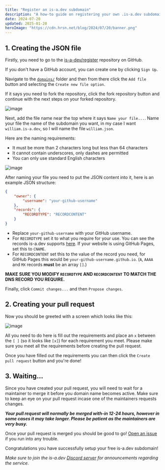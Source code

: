```yaml
---
title: "Register an is-a.dev subdomain"
description: "A how-to guide on registering your own .is-a.dev subdomain."
date: 2024-07-20
updated: 2025-01-20
heroImage: "https://cdn.hrsn.net/blog/2024/07/20/banner.png"
---
```


## 1. Creating the JSON file

Firstly, you need to go to the [is-a-dev/register](https://wdh.gg/F2Q7VeE) repository on GitHub.

If you don't have a GitHub account, you can create one by clicking `Sign Up`.

Navigate to the [`domains/`](https://wdh.gg/borLkD3) folder and then from there click the `Add file` button and selecting the `Create new file option`.

If it says you need to fork the repository, click the fork repository button and continue with the next steps on your forked repository.

![image](https://cdn.hrsn.net/blog/2024/07/20/Ll3qnqmY.png)

Next, add the file name near the top where it says `Name your file...`. Name your file the name of the subdomain you want, in my case I want `william.is-a.dev`, so I will name the file `william.json`.

Here are the naming requirements:

- It must be more than 2 characters long but less than 64 characters
- It cannot contain underscores, only dashes are permitted
- You can only use standard English characters

![image](https://cdn.hrsn.net/blog/2024/07/20/0GgRMCHy.png)

After naming your file you need to put the JSON content into it, here is an example JSON structure:

```json
{
    "owner": {
        "username": "your-github-username"
    },
    "records": {
        "RECORDTYPE": "RECORDCONTENT"
    }
}
```

- Replace `your-github-username` with your GitHub username.
- For `RECORDTYPE` set it to what you require for your use. You can see the records is-a.dev supports [here](https://wdh.gg/r5LHCLQ). If your website is using GitHub Pages, set this to `CNAME`.
- For `RECORDCONTENT` set this to the value of the record you need, for GitHub Pages this would be `your-github-username.github.io`. (`A`, `AAAA` and `MX` records **must** be an array `[]`.)

**MAKE SURE YOU MODIFY `RECORDTYPE` AND `RECORDCONTENT` TO MATCH THE DNS RECORD YOU REQUIRE.**

Finally, click `Commit changes...` and then `Propose changes`.

## 2. Creating your pull request

Now you should be greeted with a screen which looks like this:

![image](https://cdn.hrsn.net/blog/2024/07/20/EXLugHC9.png)

All you need to do here is fill out the requirements and place an `x` between the `[ ]` (so it looks like `[x]`) for each requirement you meet. Please make sure you meet all the requirements before creating the pull request.

Once you have filled out the requirements you can then click the `Create pull request` button and you're done!

## 3. Waiting...

Since you have created your pull request, you will need to wait for a maintainer to merge it before you domain name becomes active. Make sure to keep an eye on your pull request incase one of the maintainers requests changes.

**_Your pull request will normally be merged with-in 12-24 hours, however in some cases it may take longer. Please be patient as the maintainers are very busy._**

Once your pull request is merged you should be good to go! [Open an issue](https://wdh.gg/r1Xw34w) if you run into any trouble.

Congratulations you have successfully setup your free is-a.dev subdomain!

_Make sure to join the is-a.dev [Discord server](https://wdh.gg/WxDO6wi) for announcements regarding the service._
